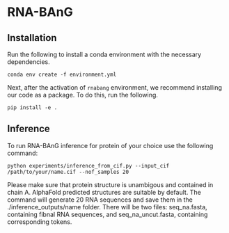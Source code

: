 # RNA-BAnG

## Installation
Run the following to install a conda environment with the necessary dependencies.
```
conda env create -f environment.yml
```
Next, after the activation of ```rnabang``` environment, we recommend installing our code as a package. To do this, run the following.
```
pip install -e .
```
## Inference
To run RNA-BAnG inference for protein of your choice use the following command:
```
python experiments/inference_from_cif.py --input_cif /path/to/your/name.cif --nof_samples 20
```
Please make sure that protein structure is unambigous and contained in chain A. AlphaFold predicted structures are suitable by default. 
The command will generate 20 RNA sequences and save them in the ./inference_outputs/name folder. There will be two files: seq_na.fasta, containing fibnal RNA sequences, and seq_na_uncut.fasta, containing corresponding tokens.

